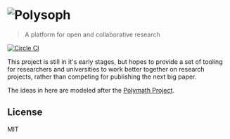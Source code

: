 # ![Polysoph](https://cloud.githubusercontent.com/assets/303731/11172168/2005038a-8bd0-11e5-9b27-1143039447f7.png)

> A platform for open and collaborative research

[![Circle CI](https://circleci.com/gh/polysoph/poly.svg?style=svg)](https://circleci.com/gh/polysoph/poly)

This project is still in it's early stages, but hopes to provide a set of tooling for researchers and universities to work better together on research projects, rather than competing for publishing the next big paper.

The ideas in here are modeled after the [Polymath Project](http://polymathprojects.org/).

## License

MIT
